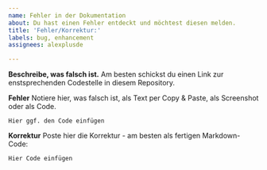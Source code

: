 ```yaml
---
name: Fehler in der Dokumentation
about: Du hast einen Fehler entdeckt und möchtest diesen melden.
title: 'Fehler/Korrektur:'
labels: bug, enhancement
assignees: alexplusde

---
```


**Beschreibe, was falsch ist.**
Am besten schickst du einen Link zur enstsprechenden Codestelle in diesem Repository.

**Fehler**
Notiere hier, was falsch ist, als Text per Copy & Paste, als Screenshot oder als Code.

```
Hier ggf. den Code einfügen
```

**Korrektur**
Poste hier die Korrektur - am besten als fertigen Markdown-Code:

```
Hier Code einfügen
```
